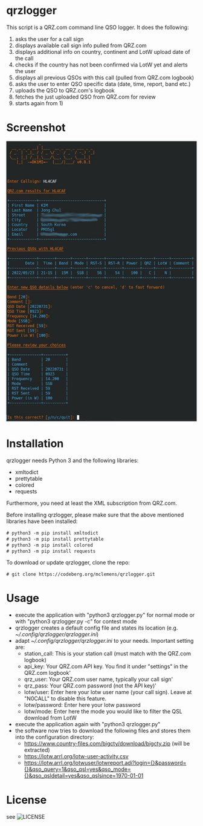 # qrzlogger

This script is a QRZ.com command line QSO logger.
It does the following:
  1) asks the user for a call sign
  2) displays available call sign info pulled from QRZ.com
  3) displays additional info on country, continent and LotW upload date of the call
  4) checks if the country has not been confirmed via LotW yet and alerts the user
  5) displays all previous QSOs with this call (pulled from QRZ.com logbook)
  6) asks the user to enter QSO specific data (date, time, report, band etc.)
  7) uploads the QSO to QRZ.com's logbook
  8) fetches the just uploaded QSO from QRZ.com for review
  9) starts again from 1)

# Screenshot

![screenshot](/screenshot_0.8.1.jpg?raw=true "screenshot")

# Installation

qrzlogger needs Python 3 and the following libraries:

 * xmltodict
 * prettytable
 * colored
 * requests

Furthermore, you need at least the XML subscription from QRZ.com.

Before installing qrzlogger, please make sure that the above mentioned libraries have been installed:

```
# python3 -m pip install xmltodict
# python3 -m pip install prettytable
# python3 -m pip install colored
# python3 -m pip install requests
```

To download or update qrzlogger, clone the repo:

```
# git clone https://codeberg.org/mclemens/qrzlogger.git
```

# Usage

 * execute the application with "python3 qrzlogger.py" for normal mode or with "python3 qrzlogger.py -c" for contest mode
 * qrzlogger creates a default config file and states its location (e.g. _~/.config/qrzlogger/qrzlogger.ini_)
 * adapt _~/.config/qrzlogger/qrzlogger.ini_ to your needs. Important setting are:
    * station_call: This is your station call (must match with the QRZ.com logbook)
    * api_key: Your QRZ.com API key. You find it under "settings" in the QRZ.com logbook'
    * qrz_user: Your QRZ.com user name, typically your call sign'
    * qrz_pass: Your QRZ.com password (not the API key)'
    * lotw/user: Enter here your lotw user name (your call sign). Leave at "N0CALL" to disable this feature.
    * lotw/password: Enter here your lotw password
    * lotw/mode: Enter here the mode you would like to filter the QSL download from LotW
 * execute the application again with "python3 qrzlogger.py"
 * the software now tries to download the following files and stores them into the configuration directory:
    * https://www.country-files.com/bigcty/download/bigcty.zip (will be extracted)
    * https://lotw.arrl.org/lotw-user-activity.csv
    * https://lotw.arrl.org/lotwuser/lotwreport.adi?login={}&password={}&qso_query=1&qso_qsl=yes&qso_mode={}&qso_qsldetail=yes&qso_qslsince=1970-01-01


# License

see ![LICENSE](LICENSE)
